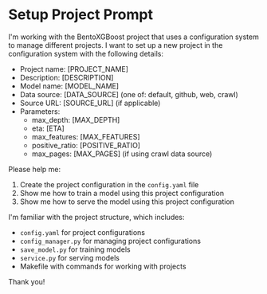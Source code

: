 # Setup Project Prompt

I'm working with the BentoXGBoost project that uses a configuration system to manage different projects. I want to set up a new project in the configuration system with the following details:

- Project name: [PROJECT_NAME]
- Description: [DESCRIPTION]
- Model name: [MODEL_NAME]
- Data source: [DATA_SOURCE] (one of: default, github, web, crawl)
- Source URL: [SOURCE_URL] (if applicable)
- Parameters:
  - max_depth: [MAX_DEPTH]
  - eta: [ETA]
  - max_features: [MAX_FEATURES]
  - positive_ratio: [POSITIVE_RATIO]
  - max_pages: [MAX_PAGES] (if using crawl data source)

Please help me:

1. Create the project configuration in the `config.yaml` file
2. Show me how to train a model using this project configuration
3. Show me how to serve the model using this project configuration

I'm familiar with the project structure, which includes:
- `config.yaml` for project configurations
- `config_manager.py` for managing project configurations
- `save_model.py` for training models
- `service.py` for serving models
- Makefile with commands for working with projects

Thank you!
